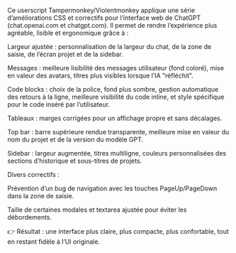 Ce userscript Tampermonkey/Violentmonkey applique une série d’améliorations CSS et correctifs pour l’interface web de ChatGPT (chat.openai.com et chatgpt.com).
Il permet de rendre l’expérience plus agréable, lisible et ergonomique grâce à :

Largeur ajustée : personnalisation de la largeur du chat, de la zone de saisie, de l’écran projet et de la sidebar.

Messages : meilleure lisibilité des messages utilisateur (fond coloré), mise en valeur des avatars, titres plus visibles lorsque l’IA "réfléchit".

Code blocks : choix de la police, fond plus sombre, gestion automatique des retours à la ligne, meilleure visibilité du code inline, et style spécifique pour le code inséré par l’utilisateur.

Tableaux : marges corrigées pour un affichage propre et sans décalages.

Top bar : barre supérieure rendue transparente, meilleure mise en valeur du nom du projet et de la version du modèle GPT.

Sidebar : largeur augmentée, titres multiligne, couleurs personnalisées des sections d’historique et sous-titres de projets.

Divers correctifs :

Prévention d’un bug de navigation avec les touches PageUp/PageDown dans la zone de saisie.

Taille de certaines modales et textarea ajustée pour éviter les débordements.

👉 Résultat : une interface plus claire, plus compacte, plus confortable, tout en restant fidèle à l’UI originale.
